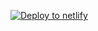 [![Deploy to netlify](https://www.netlify.com/img/deploy/button.svg)](https://app.netlify.com/start/deploy?repository=https://github.com/interrobangc/netlifyDeployBug)